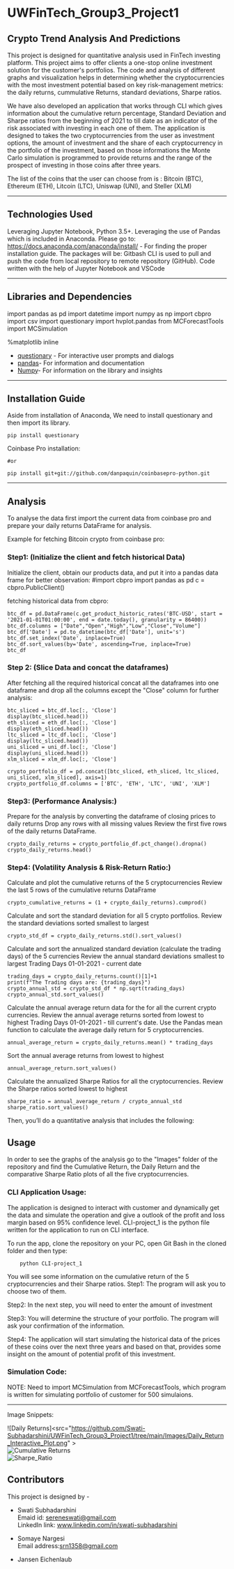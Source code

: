 # UWFinTech_Group3_Project1

## Crypto Trend Analysis And Predictions

This project is designed for quantitative analysis used in FinTech investing platform. This project aims to offer clients a one-stop online investment solution for the customer's portfolios. The code and analysis of different graphs and visualization helps in determining whether the cryptocurrencies with the most investment potential based on key risk-management metrics: the daily returns, cummulative Returns, standard deviations, Sharpe ratios.

We have also developed an application that works through CLI which gives information about the cumulative return percentage, Standard Deviation and Sharpe ratios from the beginning of 2021 to till date as an indicator of the risk associated with investing in each one of them. The application is designed to takes the two cryptocurrencies from the user as investment options, the amount of investment and the share of each cryptocurrency in the portfolio of the investment, based on those informations the Monte Carlo simulation is programmed to provide returns and the range of the prospect of investing in those coins after three years.

The list of the coins that the user can choose from is : Bitcoin (BTC), Ethereum (ETH), Litcoin (LTC), Uniswap (UNI), and Steller (XLM)

---

## Technologies Used

Leveraging Jupyter Notebook, Python 3.5+.
Leveraging the use of Pandas which is included in Anaconda.
Please go to: https://docs.anaconda.com/anaconda/install/ - For finding the proper installation guide.
The packages will be:
Gitbash CLI is used to pull and push the code from local repository to remote repository (GitHub).
Code written with the help of Jupyter Notebook and VSCode


---

## Libraries and Dependencies

import pandas as pd
import datetime
import numpy as np
import cbpro
import csv
import questionary
import hvplot.pandas
from MCForecastTools import MCSimulation

%matplotlib inline

 
* [questionary](https://github.com/tmbo/questionary) - For interactive user prompts and dialogs
* [pandas](https://github.com/pandas-dev/pandas)- For information and documentation
* [Numpy](https://github.com/AhmetFurkanDEMIR/Numpy)- For information on the library and insights


---

## Installation Guide
Aside from installation of Anaconda, We need to install questionary and then import its library.

`pip install questionary`

Coinbase Pro installation:

```pip install cbpro
#or

pip install git+git://github.com/danpaquin/coinbasepro-python.git
```
---

## Analysis 

To analyse the data first import the current data from coinbase pro and prepare your daily returns DataFrame for analysis. 

Example for fetching Bitcoin crypto from coinbase pro:

### Step1: (Initialize the client and fetch historical Data)

Initialize the client, obtain our products data, and put it into a pandas data frame for better observation: 
#import cbpro import pandas as pd c = cbpro.PublicClient()

fetching historical data from cbpro:

```
btc_df = pd.DataFrame(c.get_product_historic_rates('BTC-USD', start = '2021-01-01T01:00:00', end = date.today(), granularity = 86400))
btc_df.columns = ["Date","Open","High","Low","Close","Volume"]
btc_df['Date'] = pd.to_datetime(btc_df['Date'], unit='s')
btc_df.set_index('Date', inplace=True)
btc_df.sort_values(by='Date', ascending=True, inplace=True)
btc_df
```

### Step 2: (Slice Data and concat the dataframes)
After fetching all the required historical concat all the dataframes into one dataframe and drop all the columns except the "Close" column for further analysis:

```
btc_sliced = btc_df.loc[:, 'Close']
display(btc_sliced.head())
eth_sliced = eth_df.loc[:, 'Close']
display(eth_sliced.head())
ltc_sliced = ltc_df.loc[:, 'Close']
display(ltc_sliced.head())
uni_sliced = uni_df.loc[:, 'Close']
display(uni_sliced.head())
xlm_sliced = xlm_df.loc[:, 'Close']
```

```
crypto_portfolio_df = pd.concat([btc_sliced, eth_sliced, ltc_sliced, uni_sliced, xlm_sliced], axis=1)
crypto_portfolio_df.columns = ['BTC', 'ETH', 'LTC', 'UNI', 'XLM']
```

### Step3: (Performance Analysis:)

Prepare for the analysis by converting the dataframe of closing prices to daily returns
Drop any rows with all missing values
Review the first five rows of the daily returns DataFrame.


```
crypto_daily_returns = crypto_portfolio_df.pct_change().dropna()
crypto_daily_returns.head()
```

### Step4: (Volatility Analysis & Risk-Return Ratio:)


Calculate and plot the cumulative returns of the 5 cryptocurrencies
Review the last 5 rows of the cumulative returns DataFrame

```crypto_cumulative_returns = (1 + crypto_daily_returns).cumprod()```

Calculate and sort the standard deviation for all 5 crypto portfolios.
Review the standard deviations sorted smallest to largest

```crypto_std_df = crypto_daily_returns.std().sort_values()```

Calculate and sort the annualized standard deviation (calculate the trading days) of the 5 currencies
Review the annual standard deviations smallest to largest
Trading Days 01-01-2021 - current date 

```
trading_days = crypto_daily_returns.count()[1]+1
print(f"The Trading days are: {trading_days}")
crypto_annual_std = crypto_std_df * np.sqrt(trading_days)
crypto_annual_std.sort_values()
```

Calculate the annual average return data for the for all the current crypto currencies.
Review the annual average returns sorted from lowest to highest
Trading Days 01-01-2021 - till current's date.
Use the Pandas mean function to calculate the average daily return for 5 cryptocurrencies.

```annual_average_return = crypto_daily_returns.mean() * trading_days```

Sort the annual average returns from lowest to highest

```annual_average_return.sort_values()```

Calculate the annualized Sharpe Ratios for all the cryptocurrencies.
Review the Sharpe ratios sorted lowest to highest

```
sharpe_ratio = annual_average_return / crypto_annual_std
sharpe_ratio.sort_values()
```

Then, you’ll do a quantitative analysis that includes the following:



## Usage

In order to see the graphs of the analysis go to the "Images" folder of the repository and find the Cumulative Return, the Daily Return and the comparative Sharpe Ratio plots of all the five cryptocurrencies.

### CLI Application Usage:

The application is designed to interact with customer and dynamically get the data and simulate the operation and give a outlook of the profit and loss margin based on 95% confidence level. CLI-project_1 is the python file written for the application to run on CLI interface.

To run the app, clone the repository on your PC, open Git Bash in the cloned folder and then type:
```console
    python CLI-project_1
```
You will see some information on the cumulative return of the 5 cryptocurrencies and their Sharpe ratios.
Step1: The program will ask you to choose two of them. 

Step2: In the next step, you will need to enter the amount of investment

Step3: You will determine the structure of your portfolio. The program will ask your confirmation of the information.

Step4: The application will start simulating the historical data of the prices of these coins over the next three years and based on that, provides some insight on the amount of potential profit of this investment.

### Simulation Code:

NOTE: Need to import MCSimulation from MCForecastTools, which program is written for simulating portfolio of customer for 500 simulaions.

---

Image Snippets:

![Daily Returns]<src="https://github.com/Swati-Subhadarshini/UWFinTech_Group3_Project1/tree/main/Images/Daily_Return_Interactive_Plot.png" >    
![Cumulative Returns](https://github.com/Swati-Subhadarshini/UWFinTech_Group3_Project1/tree/main/Images/Cumulative_Return_Interactive_Plot.png "Cumulative Returns")  
![Sharpe_Ratio](https://github.com/Swati-Subhadarshini/UWFinTech_Group3_Project1/tree/main/Images/Sharpe_Ratio_Plot.png "Sharpe Ratios")

## Contributors

This project is designed by - 

- Swati Subhadarshini  
Emaid id: sereneswati@gmail.com  
LinkedIn link: www.linkedin.com/in/swati-subhadarshini  

- Somaye Nargesi  
Email address:srn1358@gmail.com  

- Jansen Eichenlaub  

